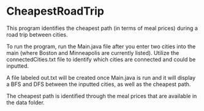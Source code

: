 # CheapestRoadTrip
This program identifies the cheapest path (in terms of meal prices) during a road trip between cities. <br/>

To run the program, run the Main.java file after you enter two cities into the main (where Boston and Minneapolis are currently listed). Utilize the connectedCities.txt file to identify which cities are connected and could be inputted.  <br/>

A file labeled out.txt will be created once Main.java is run and it will display a BFS and DFS between the inputted cities, as well as the cheapest path. <br/>

The cheapest path is identified through the meal prices that are available in the data folder.